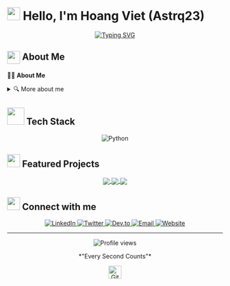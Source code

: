 # <img src="https://media.giphy.com/media/hvRJCLFzcasrR4ia7z/giphy.gif" width="30px"> Hello, I'm Hoang Viet (Astrq23)

<div align="center">
  
  <!-- Typing SVG by DenverCoder1 - https://github.com/DenverCoder1/readme-typing-svg -->
  <a href="https://git.io/typing-svg"><img src="https://readme-typing-svg.herokuapp.com?font=Fira+Code&pause=1000&color=F7D650&center=true&vCenter=true&width=435&lines=AI+Engineer;Computer+Vision;Always+Learning+New+Things" alt="Typing SVG" /></a>

 
</div>

## <img src="https://media.giphy.com/media/WUlplcMpOCEmTGBtBW/giphy.gif" width="30" style="vertical-align: middle;"> About Me

👨‍💻 **About Me**




<details>
<summary>🔍 More about me</summary>
<br>

I'm a passionate developer with over [X years] of experience in [your field]. I love solving complex problems and turning ideas into reality through elegant code. My journey in tech started when [brief story about how you started coding].

When I'm not coding, you'll find me [your hobbies/interests outside of coding].

</details>

## <img src="https://media.giphy.com/media/j2pOGeGYKe2xCCKwfi/giphy.gif" width="40"> Tech Stack

<div align="center">
  
  ![Python](https://img.shields.io/badge/-Python-3776AB?style=for-the-badge&logo=python&logoColor=white)
  
</div>



## <img src="https://media.giphy.com/media/dxn6fRlTIShoeBr69N/giphy.gif" width="30"> Featured Projects

<div align="center">
  
  <!-- Project Card Format -->
  <a href="https://github.com/Coca2302/protein_classification">
    <img align="center" src="https://github-readme-stats.vercel.app/api/pin/?username=Coca2302&repo=protein_classification&theme=tokyonight&border_radius=8&hide_border=true" />
  </a>
  <a href="https://github.com/yourusername/Multi-label-classification-on-chest-X-ray-images-with-GATN-">
    <img align="center" src="https://github-readme-stats.vercel.app/api/pin/?username=Coca2302&repo=Multi-label-classification-on-chest-X-ray-images-with-GATN-&theme=tokyonight&border_radius=8&hide_border=true" />
  </a>
  <a href="https://github.com/Coca2302/DeblurGAN">
    <img align="center" src="https://github-readme-stats.vercel.app/api/pin/?username=Coca2302&repo=DeblurGAN&theme=tokyonight&border_radius=8&hide_border=true" />
  </a>
  
</div>

## <img src="https://media.giphy.com/media/LnQjpWaON8nhr21vNW/giphy.gif" width="30"> Connect with me

<div align="center">
  
  <a href="https://linkedin.com/in/yourusername">
    <img src="https://img.shields.io/badge/LinkedIn-0077B5?style=for-the-badge&logo=linkedin&logoColor=white" alt="LinkedIn"/>
  </a>
  <a href="https://twitter.com/yourusername">
    <img src="https://img.shields.io/badge/Twitter-1DA1F2?style=for-the-badge&logo=twitter&logoColor=white" alt="Twitter"/>
  </a>
  <a href="https://dev.to/yourusername">
    <img src="https://img.shields.io/badge/dev.to-0A0A0A?style=for-the-badge&logo=dev.to&logoColor=white" alt="Dev.to"/>
  </a>
  <a href="mailto:your.email@example.com">
    <img src="https://img.shields.io/badge/Email-D14836?style=for-the-badge&logo=gmail&logoColor=white" alt="Email"/>
  </a>
  <a href="https://yourwebsite.com">
    <img src="https://img.shields.io/badge/Website-4285F4?style=for-the-badge&logo=google-chrome&logoColor=white" alt="Website"/>
  </a>
  
</div>



---

<div align="center">
  
  <img src="https://komarev.com/ghpvc/?username=Coca2302&label=Profile%20views&color=6e5494&style=for-the-badge" alt="Profile views" />

  <p>*"Every Second Counts"*</p>

  <img src="https://media.giphy.com/media/QaMcXSekUWx7aogAUr/giphy.gif" width="30" title="GitHub-Status"/> 

</div>


